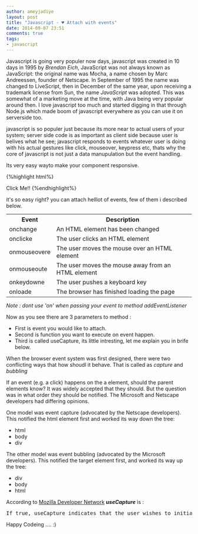 ```yaml
---
author: ameyjadiye
layout: post
title: "Javascript - ♥ Attach with events"
date: 2014-09-07 23:51
comments: true
tags:
- javascript
---
```


Javascript is going very populer now days, javascript was created in 10 days in 1995 by _Brendan Eich_, JavaScript was not always known as JavaScript: the original name was Mocha, a name chosen by Marc Andreessen, founder of Netscape. In September of 1995 the name was changed to LiveScript, then in December of the same year, upon receiving a trademark license from Sun, the name *JavaScript* was adopted. This was somewhat of a marketing move at the time, with Java being very popular around then. I love javascript too much and started digging in that through Node.js which made boom of javascript everywhere as you can use it on serverside too.

javascript is so populer just because its more near to actual users of your system; server side code is as important as client side because user is belives what he see; javascript responds to events whatever user is doing with his actual gestures like click, mouseover, keypress etc, thats why the core of javascript is not just a data manupulation but the event handling.

Its very easy wayto make your component responsive.

{%highlight html%}
<html>
    <body>
        <div id='myId'>Click Me!!</a>
    </body>
    <script>
	var id = document.getElementById("myId");
	id.addEventListener("click", function(){
    		document.getElementById("myId").innerHTML = "Wow, you just clicked me, i'm on 7th sky!";
	},true);
    </script>
</html>
{%endhighlight%}

it's so easy right? you can attach helllot of events, few of them i described below.




<table style="margin: auto;" >
<tr><th>Event</th><th>Description</th></tr>
<tr><td>onchange</td><td>An HTML element has been changed</td></tr>
<tr><td>onclicke</td><td>The user clicks an HTML element</td></tr>
<tr><td>onmouseovere</td><td>The user moves the mouse over an HTML element</td></tr>
<tr><td>onmouseoute</td><td>The user moves the mouse away from an HTML element</td></tr>
<tr><td>onkeydowne</td><td>The user pushes a keyboard key</td></tr>
<tr><td>onloade</td><td>The browser has finished loading the page</td></tr>
</table>

_Note : dont use 'on' when passing your event to method addEventListener_

Now as you see there are 3 parameters to method :

+ First is event you would like to attach.
+ Second is function you want to execute on event happen.
+ Third is called useCapture, its little intresting, let me explain you in brife below.

When the browser event system was first designed, there were two conflicting ways that how shoudl it behave. That is called as *capture* and *bubbling*

If an event (e.g. a click) happens on the a element, should the parent elements know? It was widely accepted that they should. But the question was in what order they should be notified. The Microsoft and Netscape developers had differing opinions.

One model was event capture (advocated by the Netscape developers). This notified the html element first and worked its way down the tree:

+ html
+ body
+ div

The other model was event bubbling (advocated by the Microsoft developers). This notified the target element first, and worked its way up the tree:

+ div
+ body
+ html

According to [Mozilla Developer Network](https://developer.mozilla.org/en-US/docs/Web/API/EventTarget.addEventListener)  ***useCapture*** is :

<pre>
If true, useCapture indicates that the user wishes to initiate capture. After initiating capture, all events of the specified type will be dispatched to the registered listener before being dispatched to any EventTargets beneath it in the DOM tree. Events which are bubbling upward through the tree will not trigger a listener designated to use capture. See DOM Level 3 Events for a detailed explanation
</pre>

Happy Codeing .... :)
